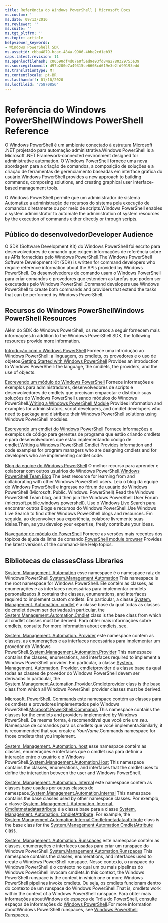 ```yaml
---
title: Referência do Windows PowerShell | Microsoft Docs
ms.custom: ''
ms.date: 09/13/2016
ms.reviewer: ''
ms.suite: ''
ms.tgt_pltfrm: ''
ms.topic: article
helpviewer_keywords:
- Windows PowerShell SDK
ms.assetid: cbba4879-bcac-484a-9906-4bbe2cd1eb33
caps.latest.revision: 11
ms.openlocfilehash: c00590df4d07e0f5ed9e93fd84a2780329753e39
ms.sourcegitcommit: d97b200e7a49315ce6608cd619e3e2fd99193edd
ms.translationtype: MT
ms.contentlocale: pt-BR
ms.lasthandoff: 01/10/2020
ms.locfileid: "75870856"
---
```

# <a name="windows-powershell-reference"></a><span data-ttu-id="53845-102">Referência do Windows PowerShell</span><span class="sxs-lookup"><span data-stu-id="53845-102">Windows PowerShell Reference</span></span>

<span data-ttu-id="53845-103">O Windows PowerShell é um ambiente conectado à estrutura Microsoft .NET projetado para automação administrativa.</span><span class="sxs-lookup"><span data-stu-id="53845-103">Windows PowerShell is a Microsoft .NET Framework-connected environment designed for administrative automation.</span></span> <span data-ttu-id="53845-104">O Windows PowerShell fornece uma nova abordagem para a criação de comandos, a composição de soluções e a criação de ferramentas de gerenciamento baseadas em interface gráfica do usuário.</span><span class="sxs-lookup"><span data-stu-id="53845-104">Windows PowerShell provides a new approach to building commands, composing solutions, and creating graphical user interface-based management tools.</span></span>

<span data-ttu-id="53845-105">O Windows PowerShell permite que um administrador de sistema Automatize a administração de recursos do sistema pela execução de comandos diretamente ou por meio de scripts.</span><span class="sxs-lookup"><span data-stu-id="53845-105">Windows PowerShell enables a system administrator to automate the administration of system resources by the execution of commands either directly or through scripts.</span></span>

## <a name="developer-audience"></a><span data-ttu-id="53845-106">Público do desenvolvedor</span><span class="sxs-lookup"><span data-stu-id="53845-106">Developer Audience</span></span>

<span data-ttu-id="53845-107">O SDK (Software Development Kit) do Windows PowerShell foi escrito para desenvolvedores de comando que exigem informações de referência sobre as APIs fornecidas pelo Windows PowerShell.</span><span class="sxs-lookup"><span data-stu-id="53845-107">The Windows PowerShell Software Development Kit (SDK) is written for command developers who require reference information about the APIs provided by Windows PowerShell.</span></span> <span data-ttu-id="53845-108">Os desenvolvedores de comando usam o Windows PowerShell para criar comandos e provedores que estendem as tarefas que podem ser executadas pelo Windows PowerShell.</span><span class="sxs-lookup"><span data-stu-id="53845-108">Command developers use Windows PowerShell to create both commands and providers that extend the tasks that can be performed by Windows PowerShell.</span></span>

## <a name="windows-powershell-resources"></a><span data-ttu-id="53845-109">Recursos do Windows PowerShell</span><span class="sxs-lookup"><span data-stu-id="53845-109">Windows PowerShell Resources</span></span>

<span data-ttu-id="53845-110">Além do SDK do Windows PowerShell, os recursos a seguir fornecem mais informações.</span><span class="sxs-lookup"><span data-stu-id="53845-110">In addition to the Windows PowerShell SDK, the following resources provide more information.</span></span>

<span data-ttu-id="53845-111">[Introdução com o Windows PowerShell](/powershell/scripting/getting-started/getting-started-with-windows-powershell) Fornece uma introdução ao Windows PowerShell: a linguagem, os cmdlets, os provedores e o uso de objetos.</span><span class="sxs-lookup"><span data-stu-id="53845-111">[Getting Started with Windows PowerShell](/powershell/scripting/getting-started/getting-started-with-windows-powershell) Provides an introduction to Windows PowerShell: the language, the cmdlets, the providers, and the use of objects.</span></span>

<span data-ttu-id="53845-112">[Escrevendo um módulo do Windows PowerShell](./module/writing-a-windows-powershell-module.md) Fornece informações e exemplos para administradores, desenvolvedores de scripts e desenvolvedores de cmdlets que precisam empacotar e distribuir suas soluções do Windows PowerShell usando módulos do Windows PowerShell.</span><span class="sxs-lookup"><span data-stu-id="53845-112">[Writing a Windows PowerShell Module](./module/writing-a-windows-powershell-module.md) Provides information and examples for administrators, script developers, and cmdlet developers who need to package and distribute their Windows PowerShell solutions using Windows PowerShell modules.</span></span>

<span data-ttu-id="53845-113">[Escrevendo um cmdlet do Windows PowerShell](./cmdlet/writing-a-windows-powershell-cmdlet.md) Fornece informações e exemplos de código para gerentes de programa que estão criando cmdlets e para desenvolvedores que estão implementando código de cmdlet.</span><span class="sxs-lookup"><span data-stu-id="53845-113">[Writing a Windows PowerShell Cmdlet](./cmdlet/writing-a-windows-powershell-cmdlet.md) Provides information and code examples for program managers who are designing cmdlets and for developers who are implementing cmdlet code.</span></span>

<span data-ttu-id="53845-114">[Blog da equipe do Windows PowerShell](https://blogs.msdn.microsoft.com/PowerShell/) O melhor recurso para aprender e colaborar com outros usuários do Windows PowerShell.</span><span class="sxs-lookup"><span data-stu-id="53845-114">[Windows PowerShell Team Blog](https://blogs.msdn.microsoft.com/PowerShell/) The best resource for learning from and collaborating with other Windows PowerShell users.</span></span> <span data-ttu-id="53845-115">Leia o blog da equipe do Windows PowerShell e ingresse no fórum de usuário do Windows PowerShell (Microsoft. Public. Windows. PowerShell).</span><span class="sxs-lookup"><span data-stu-id="53845-115">Read the Windows PowerShell Team blog, and then join the Windows PowerShell User Forum (microsoft.public.windows.powershell).</span></span>
<span data-ttu-id="53845-116">Use o Windows Live Search para encontrar outros Blogs e recursos do Windows PowerShell.</span><span class="sxs-lookup"><span data-stu-id="53845-116">Use Windows Live Search to find other Windows PowerShell blogs and resources.</span></span> <span data-ttu-id="53845-117">Em seguida, ao desenvolver sua experiência, colabore livremente suas ideias.</span><span class="sxs-lookup"><span data-stu-id="53845-117">Then, as you develop your expertise, freely contribute your ideas.</span></span>

<span data-ttu-id="53845-118">[Navegador de módulo do PowerShell](/powershell/module/) Fornece as versões mais recentes dos tópicos de ajuda da linha de comando.</span><span class="sxs-lookup"><span data-stu-id="53845-118">[PowerShell module browser](/powershell/module/) Provides the latest versions of the command-line Help topics.</span></span>

## <a name="class-libraries"></a><span data-ttu-id="53845-119">Bibliotecas de classes</span><span class="sxs-lookup"><span data-stu-id="53845-119">Class Libraries</span></span>

<span data-ttu-id="53845-120">[System. Management. Automation](/dotnet/api/System.Management.Automation) esse namespace é o namespace raiz do Windows PowerShell.</span><span class="sxs-lookup"><span data-stu-id="53845-120">[System.Management.Automation](/dotnet/api/System.Management.Automation) This namespace is the root namespace for Windows PowerShell.</span></span> <span data-ttu-id="53845-121">Ele contém as classes, as enumerações e as interfaces necessárias para implementar cmdlets personalizados.</span><span class="sxs-lookup"><span data-stu-id="53845-121">It contains the classes, enumerations, and interfaces required to implement custom cmdlets.</span></span> <span data-ttu-id="53845-122">Em particular, a classe [System. Management. Automation. cmdlet](/dotnet/api/System.Management.Automation.Cmdlet) é a classe base da qual todas as classes de cmdlet devem ser derivadas.</span><span class="sxs-lookup"><span data-stu-id="53845-122">In particular, the [System.Management.Automation.Cmdlet](/dotnet/api/System.Management.Automation.Cmdlet) class is the base class from which all cmdlet classes must be derived.</span></span> <span data-ttu-id="53845-123">Para obter mais informações sobre cmdlets, consulte.</span><span class="sxs-lookup"><span data-stu-id="53845-123">For more information about cmdlets, see.</span></span>

<span data-ttu-id="53845-124">[System. Management. Automation. Provider](/dotnet/api/System.Management.Automation.Provider) este namespace contém as classes, as enumerações e as interfaces necessárias para implementar um provedor do Windows PowerShell.</span><span class="sxs-lookup"><span data-stu-id="53845-124">[System.Management.Automation.Provider](/dotnet/api/System.Management.Automation.Provider) This namespace contains the classes, enumerations, and interfaces required to implement a Windows PowerShell provider.</span></span> <span data-ttu-id="53845-125">Em particular, a classe [System. Management. Automation. Provider. cmdletprovider](/dotnet/api/System.Management.Automation.Provider.CmdletProvider) é a classe base da qual todas as classes de provedor do Windows PowerShell devem ser derivadas.</span><span class="sxs-lookup"><span data-stu-id="53845-125">In particular, the [System.Management.Automation.Provider.Cmdletprovider](/dotnet/api/System.Management.Automation.Provider.CmdletProvider) class is the base class from which all Windows PowerShell provider classes must be derived.</span></span>

<span data-ttu-id="53845-126">[Microsoft. PowerShell. Commands](/dotnet/api/Microsoft.PowerShell.Commands) este namespace contém as classes para os cmdlets e provedores implementados pelo Windows PowerShell.</span><span class="sxs-lookup"><span data-stu-id="53845-126">[Microsoft.PowerShell.Commands](/dotnet/api/Microsoft.PowerShell.Commands) This namespace contains the classes for the cmdlets and providers implemented by Windows PowerShell.</span></span> <span data-ttu-id="53845-127">Da mesma forma, é recomendável que você crie um *seu*. Namespace de comandos para os cmdlets que você implementa.</span><span class="sxs-lookup"><span data-stu-id="53845-127">Similarly, it is recommended that you create a *YourName*.Commands namespace for those cmdlets that you implement.</span></span>

<span data-ttu-id="53845-128">[System. Management. Automation. host](/dotnet/api/System.Management.Automation.Host) esse namespace contém as classes, enumerações e interfaces que o cmdlet usa para definir a interação entre o usuário e o Windows PowerShell.</span><span class="sxs-lookup"><span data-stu-id="53845-128">[System.Management.Automation.Host](/dotnet/api/System.Management.Automation.Host) This namespace contains the classes, enumerations, and interfaces that the cmdlet uses to define the interaction between the user and Windows PowerShell.</span></span>

<span data-ttu-id="53845-129">[System. Management. Automation. Internal](/dotnet/api/System.Management.Automation.Internal) este namespace contém as classes base usadas por outras classes de namespace.</span><span class="sxs-lookup"><span data-stu-id="53845-129">[System.Management.Automation.Internal](/dotnet/api/System.Management.Automation.Internal) This namespace contains the base classes used by other namespace classes.</span></span> <span data-ttu-id="53845-130">Por exemplo, a classe [System. Management. Automation. Internal. Cmdletmetadataattribute](/dotnet/api/System.Management.Automation.Internal.CmdletMetadataAttribute) é a classe base para a classe [System. Management. Automation. CmdletAttribute](/dotnet/api/System.Management.Automation.CmdletAttribute) .</span><span class="sxs-lookup"><span data-stu-id="53845-130">For example, the [System.Management.Automation.Internal.Cmdletmetadataattribute](/dotnet/api/System.Management.Automation.Internal.CmdletMetadataAttribute) class is the base class for the [System.Management.Automation.CmdletAttribute](/dotnet/api/System.Management.Automation.CmdletAttribute) class.</span></span>

<span data-ttu-id="53845-131">[System. Management. Automation. Runspaces](/dotnet/api/System.Management.Automation.Runspaces) este namespace contém as classes, enumerações e interfaces usadas para criar um runspace do Windows PowerShell.</span><span class="sxs-lookup"><span data-stu-id="53845-131">[System.Management.Automation.Runspaces](/dotnet/api/System.Management.Automation.Runspaces) This namespace contains the classes, enumerations, and interfaces used to create a Windows PowerShell runspace.</span></span> <span data-ttu-id="53845-132">Nesse contexto, o runspace do Windows PowerShell é o contexto no qual um ou mais pipelines do Windows PowerShell invocam cmdlets.</span><span class="sxs-lookup"><span data-stu-id="53845-132">In this context, the Windows PowerShell runspace is the context in which one or more Windows PowerShell pipelines invoke cmdlets.</span></span> <span data-ttu-id="53845-133">Ou seja, os cmdlets funcionam dentro do contexto de um runspace do Windows PowerShell.</span><span class="sxs-lookup"><span data-stu-id="53845-133">That is, cmdlets work within the context of a Windows PowerShell runspace.</span></span> <span data-ttu-id="53845-134">Para obter mais informações aboutWindows de espaços de Tróia do PowerShell, consulte espaços de informações do [Windows PowerShell](hosting/creating-runspaces.md).</span><span class="sxs-lookup"><span data-stu-id="53845-134">For more information aboutWindows PowerShell runspaces, see [Windows PowerShell Runspaces](hosting/creating-runspaces.md).</span></span>
